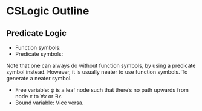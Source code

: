 # CSLogic Outline

## Predicate Logic

- Function symbols:
- Predicate symbols:

Note that one can always do without function symbols, by using a predicate symbol instead. However, it is usually neater to use function symbols. To generate a neater symbol.

- Free variable: $\phi$ is a leaf node such that there’s no path upwards from node $x$ to $\forall x$ or $\exists x$.
- Bound variable: Vice versa.

